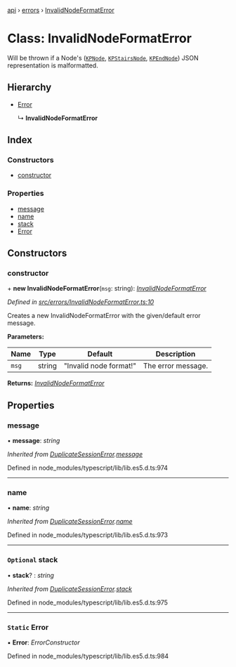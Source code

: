 [api](../README.md) › [errors](../modules/errors.md) › [InvalidNodeFormatError](errors.invalidnodeformaterror.md)

# Class: InvalidNodeFormatError

Will be thrown if a Node's ([`KPNode`](models.kpnode.md), [`KPStairsNode`](models.kpstairsnode.md), [`KPEndNode`](models.kpendnode.md)) JSON
representation is malformatted.

## Hierarchy

* [Error](errors.duplicatesessionerror.md#static-error)

  ↳ **InvalidNodeFormatError**

## Index

### Constructors

* [constructor](errors.invalidnodeformaterror.md#constructor)

### Properties

* [message](errors.invalidnodeformaterror.md#message)
* [name](errors.invalidnodeformaterror.md#name)
* [stack](errors.invalidnodeformaterror.md#optional-stack)
* [Error](errors.invalidnodeformaterror.md#static-error)

## Constructors

###  constructor

\+ **new InvalidNodeFormatError**(`msg`: string): *[InvalidNodeFormatError](errors.invalidnodeformaterror.md)*

*Defined in [src/errors/InvalidNodeFormatError.ts:10](https://github.com/KainPlan/api/blob/b101ea0/src/errors/InvalidNodeFormatError.ts#L10)*

Creates a new InvalidNodeFormatError with the given/default error message.

**Parameters:**

Name | Type | Default | Description |
------ | ------ | ------ | ------ |
`msg` | string | "Invalid node format!" | The error message.  |

**Returns:** *[InvalidNodeFormatError](errors.invalidnodeformaterror.md)*

## Properties

###  message

• **message**: *string*

*Inherited from [DuplicateSessionError](errors.duplicatesessionerror.md).[message](errors.duplicatesessionerror.md#message)*

Defined in node_modules/typescript/lib/lib.es5.d.ts:974

___

###  name

• **name**: *string*

*Inherited from [DuplicateSessionError](errors.duplicatesessionerror.md).[name](errors.duplicatesessionerror.md#name)*

Defined in node_modules/typescript/lib/lib.es5.d.ts:973

___

### `Optional` stack

• **stack**? : *string*

*Inherited from [DuplicateSessionError](errors.duplicatesessionerror.md).[stack](errors.duplicatesessionerror.md#optional-stack)*

Defined in node_modules/typescript/lib/lib.es5.d.ts:975

___

### `Static` Error

▪ **Error**: *ErrorConstructor*

Defined in node_modules/typescript/lib/lib.es5.d.ts:984
